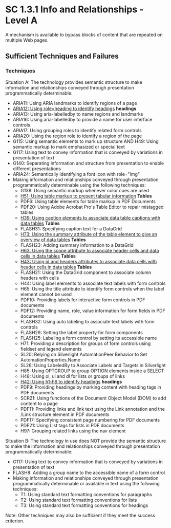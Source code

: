# SC 1.3.1 Info and Relationships - Level A

A mechanism is available to bypass blocks of content that are repeated on multiple Web pages.

## Sufficient Techniques and Failures

### Techniques

Situation A: The technology provides semantic structure to make information and relationships conveyed through presentation programmatically determinable:

- ARIA11: Using ARIA landmarks to identify regions of a page
- [ARIA12: Using role=heading to identify headings](aria12.md) **headings**
- ARIA13: Using aria-labelledby to name regions and landmarks
- ARIA16: Using aria-labelledby to provide a name for user interface controls
- ARIA17: Using grouping roles to identify related form controls
- ARIA20: Using the region role to identify a region of the page
- G115: Using semantic elements to mark up structure AND H49: Using semantic markup to mark emphasized or special text
- G117: Using text to convey information that is conveyed by variations in presentation of text
- G140: Separating information and structure from presentation to enable different presentations
- ARIA24: Semantically identifying a font icon with role="img"
- Making information and relationships conveyed through presentation programmatically determinable using the following techniques:
  - G138: Using semantic markup whenever color cues are used
  - [H51: Using table markup to present tabular information](h51.md) **Tables**
  - PDF6: Using table elements for table markup in PDF Documents
  - PDF20: Using Adobe Acrobat Pro's Table Editor to repair mistagged tables
  - [H39: Using caption elements to associate data table captions with data tables](h39.md) **Tables**
  - FLASH31: Specifying caption text for a DataGrid
  - [H73: Using the summary attribute of the table element to give an overview of data tables](h73.md) **Tables**
  - FLASH23: Adding summary information to a DataGrid
  - [H63: Using the scope attribute to associate header cells and data cells in data tables](h63.md) **Tables**
  - [H43: Using id and headers attributes to associate data cells with header cells in data tables](h43.md) **Tables**
  - FLASH21: Using the DataGrid component to associate column headers with cells
  - H44: Using label elements to associate text labels with form controls
  - H65: Using the title attribute to identify form controls when the label element cannot be used
  - PDF10: Providing labels for interactive form controls in PDF documents
  - PDF12: Providing name, role, value information for form fields in PDF documents
  - FLASH32: Using auto labeling to associate text labels with form controls
  - FLASH29: Setting the label property for form components
  - FLASH25: Labeling a form control by setting its accessible name
  - H71: Providing a description for groups of form controls using fieldset and legend elements
  - SL20: Relying on Silverlight AutomationPeer Behavior to Set AutomationProperties.Name
  - SL26: Using LabeledBy to Associate Labels and Targets in Silverlight
  - H85: Using OPTGROUP to group OPTION elements inside a SELECT
  - H48: Using ol, ul and dl for lists or groups of links
  - [H42: Using h1-h6 to identify headings](h42.md) **headings**
  - PDF9: Providing headings by marking content with heading tags in PDF documents
  - SCR21: Using functions of the Document Object Model (DOM) to add content to a page
  - PDF11: Providing links and link text using the Link annotation and the /Link structure element in PDF documents
  - PDF17: Specifying consistent page numbering for PDF documents
  - PDF21: Using List tags for lists in PDF documents
  - H97: Grouping related links using the nav element

Situation B: The technology in use does NOT provide the semantic structure to make the information and relationships conveyed through presentation programmatically determinable:

- G117: Using text to convey information that is conveyed by variations in presentation of text
- FLASH8: Adding a group name to the accessible name of a form control
- Making information and relationships conveyed through presentation programmatically determinable or available in text using the following techniques:
  - T1: Using standard text formatting conventions for paragraphs
  - T2: Using standard text formatting conventions for lists
  - T3: Using standard text formatting conventions for headings

Note: Other techniques may also be sufficient if they meet the success criterion.
